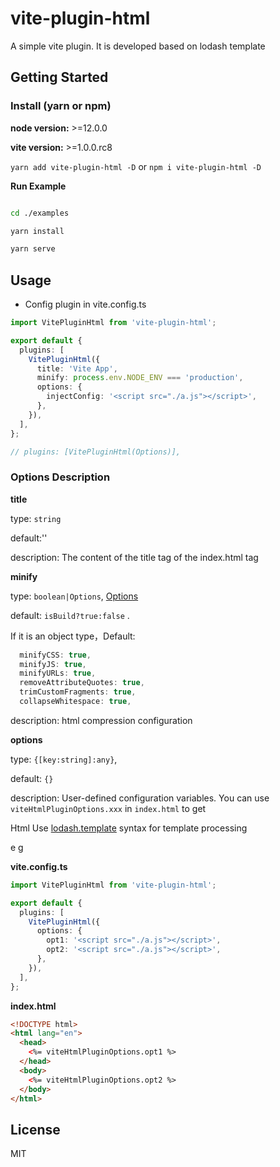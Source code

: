 # vite-plugin-html

A simple vite plugin. It is developed based on lodash template

## Getting Started

### Install (yarn or npm)

**node version:** >=12.0.0

**vite version:** >=1.0.0.rc8

`yarn add vite-plugin-html -D` or `npm i vite-plugin-html -D`

**Run Example**

```bash

cd ./examples

yarn install

yarn serve

```

## Usage

- Config plugin in vite.config.ts

```ts
import VitePluginHtml from 'vite-plugin-html';

export default {
  plugins: [
    VitePluginHtml({
      title: 'Vite App',
      minify: process.env.NODE_ENV === 'production',
      options: {
        injectConfig: '<script src="./a.js"></script>',
      },
    }),
  ],
};

// plugins: [VitePluginHtml(Options)],
```

### Options Description

**title**

type: `string`

default:''

description: The content of the title tag of the index.html tag

**minify**

type: `boolean|Options`, [Options](https://github.com/terser/html-minifier-terser#options-quick-reference)

default: `isBuild?true:false` .

If it is an object type，Default:

```ts
  minifyCSS: true,
  minifyJS: true,
  minifyURLs: true,
  removeAttributeQuotes: true,
  trimCustomFragments: true,
  collapseWhitespace: true,

```

description: html compression configuration

**options**

type: `{[key:string]:any}`,

default: `{}`

description: User-defined configuration variables. You can use `viteHtmlPluginOptions.xxx` in `index.html` to get

Html Use [lodash.template](https://lodash.com/docs/4.17.15#template) syntax for template processing

e g

**vite.config.ts**

```ts
import VitePluginHtml from 'vite-plugin-html';

export default {
  plugins: [
    VitePluginHtml({
      options: {
        opt1: '<script src="./a.js"></script>',
        opt2: '<script src="./a.js"></script>',
      },
    }),
  ],
};
```

**index.html**

```html
<!DOCTYPE html>
<html lang="en">
  <head>
    <%= viteHtmlPluginOptions.opt1 %>
  </head>
  <body>
    <%= viteHtmlPluginOptions.opt2 %>
  </body>
</html>
```

## License

MIT
